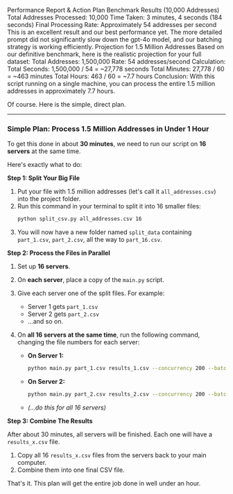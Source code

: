 Performance Report & Action Plan
Benchmark Results (10,000 Addresses)
Total Addresses Processed: 10,000
Time Taken: 3 minutes, 4 seconds (184 seconds)
Final Processing Rate: Approximately 54 addresses per second
This is an excellent result and our best performance yet. The more detailed prompt did not significantly slow down the gpt-4o model, and our batching strategy is working efficiently.
Projection for 1.5 Million Addresses
Based on our definitive benchmark, here is the realistic projection for your full dataset:
Total Addresses: 1,500,000
Rate: 54 addresses/second
Calculation:
Total Seconds: 1,500,000 / 54 = ~27,778 seconds
Total Minutes: 27,778 / 60 = ~463 minutes
Total Hours: 463 / 60 = ~7.7 hours
Conclusion: With this script running on a single machine, you can process the entire 1.5 million addresses in approximately 7.7 hours.


Of course. Here is the simple, direct plan.

---

### **Simple Plan: Process 1.5 Million Addresses in Under 1 Hour**

To get this done in about **30 minutes**, we need to run our script on **16 servers** at the same time.

Here's exactly what to do:

**Step 1: Split Your Big File**

1.  Put your file with 1.5 million addresses (let's call it `all_addresses.csv`) into the project folder.
2.  Run this command in your terminal to split it into 16 smaller files:
    ```bash
    python split_csv.py all_addresses.csv 16
    ```
3.  You will now have a new folder named `split_data` containing `part_1.csv`, `part_2.csv`, all the way to `part_16.csv`.

**Step 2: Process the Files in Parallel**

1.  Set up **16 servers**.
2.  On **each server**, place a copy of the `main.py` script.
3.  Give each server one of the split files. For example:
    *   Server 1 gets `part_1.csv`
    *   Server 2 gets `part_2.csv`
    *   ...and so on.
4.  On **all 16 servers at the same time**, run the following command, changing the file numbers for each server:

    *   **On Server 1:**
        ```bash
        python main.py part_1.csv results_1.csv --concurrency 200 --batch-size 100
        ```
    *   **On Server 2:**
        ```bash
        python main.py part_2.csv results_2.csv --concurrency 200 --batch-size 100
        ```
    *   *(...do this for all 16 servers)*

**Step 3: Combine The Results**

After about 30 minutes, all servers will be finished. Each one will have a `results_x.csv` file.

1.  Copy all 16 `results_x.csv` files from the servers back to your main computer.
2.  Combine them into one final CSV file.

That's it. This plan will get the entire job done in well under an hour.
